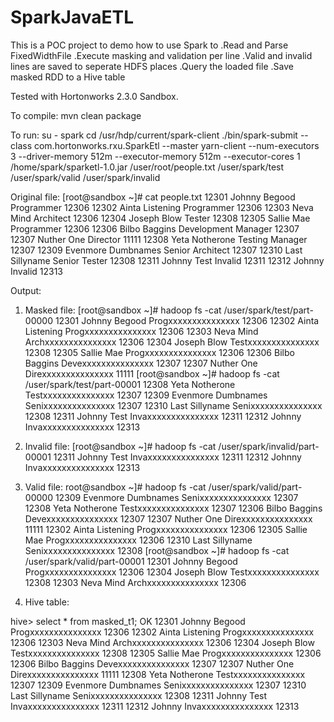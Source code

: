 # SparkJavaETL

This is a POC project to demo how to use Spark to
 .Read and Parse FixedWidthFile
 .Execute masking and validation per line
 .Valid and invalid lines are saved to seperate HDFS places
 .Query the loaded file
 .Save masked RDD to a Hive table


Tested with Hortonworks 2.3.0 Sandbox.

To compile:
    mvn clean package

To run:
    su - spark
    cd /usr/hdp/current/spark-client
    ./bin/spark-submit --class com.hortonworks.rxu.SparkEtl --master yarn-client --num-executors 3 --driver-memory 512m --executor-memory 512m --executor-cores 1 /home/spark/sparketl-1.0.jar /user/root/people.txt /user/spark/test /user/spark/valid /user/spark/invalid


Original file:
    [root@sandbox ~]# cat people.txt
    12301     Johnny              Begood              Programmer          12306
    12302     Ainta               Listening           Programmer          12306
    12303     Neva                Mind                Architect           12306
    12304     Joseph              Blow                Tester              12308
    12305     Sallie              Mae                 Programmer          12306
    12306     Bilbo               Baggins             Development Manager 12307
    12307     Nuther              One                 Director            11111
    12308     Yeta                Notherone           Testing Manager     12307
    12309     Evenmore            Dumbnames           Senior Architect    12307
    12310     Last                Sillyname           Senior Tester       12308
    12311     Johnny              Test                Invalid             12311
    12312     Johnny                                  Invalid             12313

Output:
   1. Masked file:
    [root@sandbox ~]# hadoop fs -cat /user/spark/test/part-00000
    12301     Johnny              Begood              Progxxxxxxxxxxxxxxx 12306
    12302     Ainta               Listening           Progxxxxxxxxxxxxxxx 12306
    12303     Neva                Mind                Archxxxxxxxxxxxxxxx 12306
    12304     Joseph              Blow                Testxxxxxxxxxxxxxxx 12308
    12305     Sallie              Mae                 Progxxxxxxxxxxxxxxx 12306
    12306     Bilbo               Baggins             Devexxxxxxxxxxxxxxx 12307
    12307     Nuther              One                 Direxxxxxxxxxxxxxxx 11111
    [root@sandbox ~]# hadoop fs -cat /user/spark/test/part-00001
    12308     Yeta                Notherone           Testxxxxxxxxxxxxxxx 12307
    12309     Evenmore            Dumbnames           Senixxxxxxxxxxxxxxx 12307
    12310     Last                Sillyname           Senixxxxxxxxxxxxxxx 12308
    12311     Johnny              Test                Invaxxxxxxxxxxxxxxx 12311
    12312     Johnny                                  Invaxxxxxxxxxxxxxxx 12313

  2. Invalid file:
[root@sandbox ~]# hadoop fs -cat /user/spark/invalid/part-00001
12311     Johnny              Test                Invaxxxxxxxxxxxxxxx 12311
12312     Johnny                                  Invaxxxxxxxxxxxxxxx 12313

  3. Valid file:
root@sandbox ~]# hadoop fs -cat /user/spark/valid/part-00000
12309     Evenmore            Dumbnames           Senixxxxxxxxxxxxxxx 12307
12308     Yeta                Notherone           Testxxxxxxxxxxxxxxx 12307
12306     Bilbo               Baggins             Devexxxxxxxxxxxxxxx 12307
12307     Nuther              One                 Direxxxxxxxxxxxxxxx 11111
12302     Ainta               Listening           Progxxxxxxxxxxxxxxx 12306
12305     Sallie              Mae                 Progxxxxxxxxxxxxxxx 12306
12310     Last                Sillyname           Senixxxxxxxxxxxxxxx 12308
[root@sandbox ~]# hadoop fs -cat /user/spark/valid/part-00001
12301     Johnny              Begood              Progxxxxxxxxxxxxxxx 12306
12304     Joseph              Blow                Testxxxxxxxxxxxxxxx 12308
12303     Neva                Mind                Archxxxxxxxxxxxxxxx 12306

4. Hive table:

hive> select * from masked_t1;
OK
12301    	Johnny             	Begood             	Progxxxxxxxxxxxxxxx	12306
12302    	Ainta              	Listening          	Progxxxxxxxxxxxxxxx	12306
12303    	Neva               	Mind               	Archxxxxxxxxxxxxxxx	12306
12304    	Joseph             	Blow               	Testxxxxxxxxxxxxxxx	12308
12305    	Sallie             	Mae                	Progxxxxxxxxxxxxxxx	12306
12306    	Bilbo              	Baggins            	Devexxxxxxxxxxxxxxx	12307
12307    	Nuther             	One                	Direxxxxxxxxxxxxxxx	11111
12308    	Yeta               	Notherone          	Testxxxxxxxxxxxxxxx	12307
12309    	Evenmore           	Dumbnames          	Senixxxxxxxxxxxxxxx	12307
12310    	Last               	Sillyname          	Senixxxxxxxxxxxxxxx	12308
12311    	Johnny             	Test               	Invaxxxxxxxxxxxxxxx	12311
12312    	Johnny             	                   	Invaxxxxxxxxxxxxxxx	12313
         
